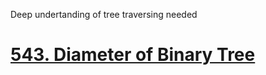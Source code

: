 Deep undertanding of tree traversing needed

# [543. Diameter of Binary Tree](https://leetcode.com/problems/diameter-of-binary-tree/)

